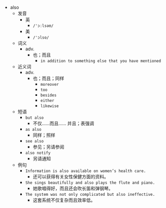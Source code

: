 - also
  - 发音
    - 英
      - `/'ɔːlsəʊ/`
    - 美
      - `/'ɔlso/`
  - 词义
    - adv.
      - 也；而且
        - `in addition to something else that you have mentioned`
  - 近义词
    - adv.
      - 也；而且；同样
        - `moreover`
        - `too`
        - `besides`
        - `either`
        - `likewise`
  - 短语
    - `but also`
      - 不仅……而且…… 并且；表强调 
    - `as also`
      - 同样；照样 
    - `see also`
      - 参见；另请参阅 
    - `also notify`
      - 另请通知 
  - 例句
    - `Information is also available on women’s health care.`
      - 还可以获得有关女性保健方面的资料。
    - `She sings beautifully and also plays the flute and piano.`
      - 她歌唱得好，而且还会吹长笛和弹钢琴。
    - `The system was not only complicated but also ineffective.`
      - 这套系统不仅复杂而且效率低。

